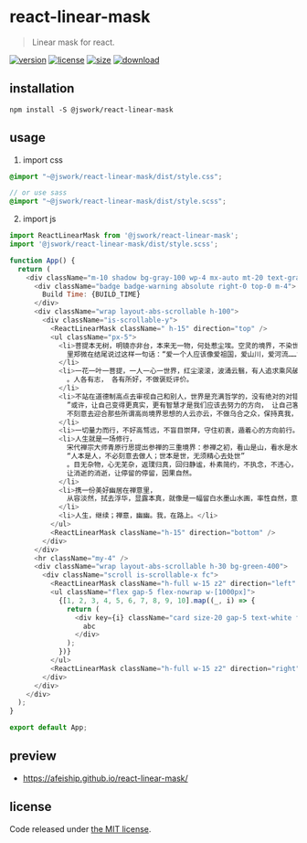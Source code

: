 # react-linear-mask
> Linear mask for react.

[![version][version-image]][version-url]
[![license][license-image]][license-url]
[![size][size-image]][size-url]
[![download][download-image]][download-url]

## installation
```shell
npm install -S @jswork/react-linear-mask
```

## usage
1. import css
  ```scss
  @import "~@jswork/react-linear-mask/dist/style.css";

  // or use sass
  @import "~@jswork/react-linear-mask/dist/style.scss";
  ```
2. import js
  ```js
  import ReactLinearMask from '@jswork/react-linear-mask';
  import '@jswork/react-linear-mask/dist/style.scss';

  function App() {
    return (
      <div className="m-10 shadow bg-gray-100 wp-4 mx-auto mt-20 text-gray-800 hover:shadow-md transition-all">
        <div className="badge badge-warning absolute right-0 top-0 m-4">
          Build Time: {BUILD_TIME}
        </div>
        <div className="wrap layout-abs-scrollable h-100">
          <div className="is-scrollable-y">
            <ReactLinearMask className=" h-15" direction="top" />
            <ul className="px-5">
              <li>菩提本无树，明镜亦非台，本来无一物，何处惹尘埃。空灵的境界，不染世俗，不受困于贪念囹圄。一份真情，种在心田，汲取日月精华，沐浴甘甜雨露，根深叶茂，葱茏浓郁。历经岁月沧桑，风虐霜寒，一年又一年，收了又收，几度轮回，滤掉了浅薄，滤掉了浮华，滤掉了嗔痴，滤掉了怨恨，滤掉了冷漠，剩下的大概就是慈悲了吧！轻如云，重如山，浅如白，深如黑，柔如水，坚如石，如天对地，雨露对花朵，无声无息，无私无欲。电影《致我们终将逝去的青春》
                里郑微在结尾说过这样一句话：“爱一个人应该像爱祖国，爱山川，爱河流……”咋一听，觉得够矫情，细想锥心不已。爱就是爱了，一个人的事，无关他人，无需回应，无需复返，正如山川的静默不语，河流的奔流不息。需要经过多少沉淀，才会有如此厚重绵延的感悟？有即是无，无即是有，有无之间，一切在心。
              </li>
              <li>一花一叶一菩提，一人一心一世界，红尘滚滚，波涌云翳，有人追求乘风破浪，叱咤风云，翻手是云，复手是雨；有人向往仗剑天涯，闲云野鹤，红尘客栈，只为一份豪情逸致，自在逍遥；有人喜欢鲜花簇拥，觥筹交错；有人喜欢清茶一杯，邀月对饮
                。人各有志， 各有所好，不做褒贬评价。
              </li>
              <li>不站在道德制高点去审视自己和别人，世界是充满哲学的，没有绝对的对错是非，中国古代圣贤孔夫子提出的中庸之道可以让我们变得智慧，平和，寬宥，坦然，恬淡，圆润，内敛。著名作家王小波在一篇文章中写到：“有些人认为，人应该充满境界高尚的思想，去掉格调低下的思想。这种说法听上去美妙，却使我感到莫大的恐慌。因为高尚的思想和低下的思想的总和就是我自己;倘若去掉一部分，我是谁就成了问题。
                ”或许，让自己变得更真实，更有智慧才是我们应该去努力的方向， 让自己客观的存在，
                不刻意去迎合那些所谓高尚境界思想的人云亦云，不做乌合之众，保持真我，接纳缺憾，包容和尊重不完美，正如赫拉克利特所言：善与恶为一，正如上坡和下坡是同一条路。
              </li>
              <li>一切量力而行，不好高骛远，不盲目崇拜，守住初衷，遁着心的方向前行。牡丹雍容华贵，玫瑰艳丽明媚，百合纯洁高雅，罂粟高傲冷艳……每一种花都拥有各自独特的美，每个人都有其美好的棱面，只要热爱生命，热爱生活，就会绽放各自独特的魅力。不要太在乎别人眼里的自己是什么样子，事实上，把你真正看在眼里，放在心上的人没几个。你是在阳春白雪里浪漫开怀，还是在水深火热中遭受煎熬，对旁人来说都不重要，而真正在乎你的人，他唯一的希望就是你开心快乐，带着一份美好且行且珍惜！得意的时候，好像拥有整个世界，世界也拥你入怀，有朝一日，你会发现，你的离开并没有让这个世界有任何改变。正所谓“雁渡寒潭，雁过而潭不留影。风吹疏竹，风过而竹不留声。”</li>
              <li>人生就是一场修行，
                宋代禅宗大师青原行思提出参禅的三重境界：参禅之初，看山是山，看水是水；禅有悟时，看山不是山，看水不是水；禅中彻悟，看山仍然山，看水仍然是水。佛家讲究入世与出世，于尘世间理会佛理。经历过世事繁杂的磨砺，通过不断的思考和感悟，你终归会明白
                “人本是人，不必刻意去做人；世本是世，无须精心去处世”
                。目无杂物，心无芜杂，返璞归真，回归静谧，朴素简约，不执念，不违心，一切随心随性随缘，来去得失间，不喜形于色，澎湃激荡，也不悲伤凄凉，逆流成河。
                让消逝的消逝，让停留的停留，因果自然。
              </li>
              <li>携一份美好幽居在禅意里，
                从容淡然，拭去浮华，显露本真，就像是一幅留白水墨山水画，率性自然，意境幽远，没有浓墨重彩的渲染，没有争奇斗艳的热烈，所有的意蕴尽在那简单流畅的点线里缱绻，晕染。
              </li>
              <li>人生，继续；禅意，幽幽。我，在路上。</li>
            </ul>
            <ReactLinearMask className="h-15" direction="bottom" />
          </div>
        </div>
        <hr className="my-4" />
        <div className="wrap layout-abs-scrollable h-30 bg-green-400">
          <div className="scroll is-scrollable-x fc">
            <ReactLinearMask className="h-full w-15 z2" direction="left" />
            <ul className="flex gap-5 flex-nowrap w-[1000px]">
              {[1, 2, 3, 4, 5, 6, 7, 8, 9, 10].map((_, i) => {
                return (
                  <div key={i} className="card size-20 gap-5 text-white fcc bg-gray-600">
                    abc
                  </div>
                );
              })}
            </ul>
            <ReactLinearMask className="h-full w-15 z2" direction="right" />
          </div>
        </div>
      </div>
    );
  }

  export default App;
  ```

## preview
- https://afeiship.github.io/react-linear-mask/

## license
Code released under [the MIT license](https://github.com/afeiship/react-linear-mask/blob/master/LICENSE.txt).

[version-image]: https://img.shields.io/npm/v/@jswork/react-linear-mask
[version-url]: https://npmjs.org/package/@jswork/react-linear-mask

[license-image]: https://img.shields.io/npm/l/@jswork/react-linear-mask
[license-url]: https://github.com/afeiship/react-linear-mask/blob/master/LICENSE.txt

[size-image]: https://img.shields.io/bundlephobia/minzip/@jswork/react-linear-mask
[size-url]: https://github.com/afeiship/react-linear-mask/blob/master/dist/react-linear-mask.min.js

[download-image]: https://img.shields.io/npm/dm/@jswork/react-linear-mask
[download-url]: https://www.npmjs.com/package/@jswork/react-linear-mask
